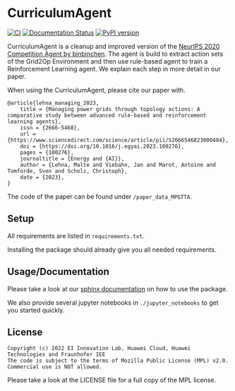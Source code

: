 CurriculumAgent
===============
[![CI](https://github.com/FraunhoferIEE/CurriculumAgent/actions/workflows/main.yml/badge.svg)](https://github.com/FraunhoferIEE/CurriculumAgent/actions/workflows/main.yml)
[![Documentation Status](https://readthedocs.org/projects/curriculumagent/badge/?version=latest)](https://curriculumagent.readthedocs.io/en/latest/?badge=latest)
[![PyPI version](https://badge.fury.io/py/CurriculumAgent.svg)](https://badge.fury.io/py/CurriculumAgent)

CurriculumAgent is a cleanup and improved version of the
[NeurIPS 2020 Competition Agent by binbinchen](https://github.com/AsprinChina/L2RPN_NIPS_2020_a_PPO_Solution).
The agent is build to extract action sets of the Grid2Op Environment and then use rule-based agent to train
a Reinforcement Learning agent. We explain each step in more detail in our paper. 

When using the CurriculumAgent, please cite our paper with.
```
@article{lehna_managing_2023,
	title = {Managing power grids through topology actions: A comparative study between advanced rule-based and reinforcement learning agents},
	issn = {2666-5468},
	url = {https://www.sciencedirect.com/science/article/pii/S2666546823000484},
	doi = {https://doi.org/10.1016/j.egyai.2023.100276},
	pages = {100276},
	journaltitle = {Energy and {AI}},
	author = {Lehna, Malte and Viebahn, Jan and Marot, Antoine and Tomforde, Sven and Scholz, Christoph},
	date = {2023},
}
```
The code of the paper can be found under `/paper_data_MPGTTA`.

Setup
-----

All requirements are listed in `requirements.txt`.

Installing the package should already give you all needed requirements.

Usage/Documentation
-------------------

Please take a look at our [sphinx documentation](https://curriculumagent.readthedocs.io/en/latest/) on how to use the package.

We also provide several jupyter notebooks in `./jupyter_notebooks` to get you started quickly.



License
-------

```
Copyright (c) 2022 EI Innovation Lab, Huawei Cloud, Huawei Technologies and Fraunhofer IEE
The code is subject to the terms of Mozilla Public License (MPL) v2.0.
Commercial use is NOT allowed.
```

Please take a look at the LICENSE file for a full copy of the MPL license.
